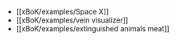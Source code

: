 - [[xBoK/examples/Space X]]
- [[xBoK/examples/vein visualizer]]
- [[xBoK/examples/extinguished animals meat]]

